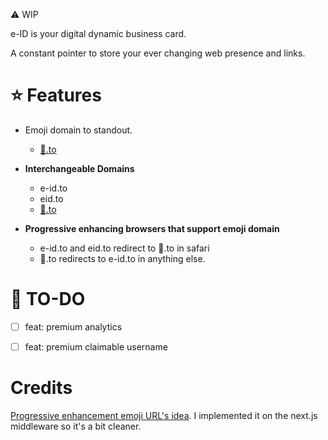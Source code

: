 ⚠️ WIP

e-ID is your digital dynamic business card.

A constant pointer to store your ever changing web presence and links.

# ⭐ Features
- Emoji domain to standout.
  - [👤️️.to](xn--mq8h.to)
- **Interchangeable Domains**
  - e-id.to
  - eid.to
  - [👤️️.to](xn--mq8h.to)

- **Progressive enhancing browsers that support emoji domain** 
  - e-id.to and eid.to redirect to 👤️️️️.to in safari
  - 👤.to redirects to e-id.to in anything else.


# 📝 TO-DO






- [ ] feat: premium analytics
- [ ] feat: premium claimable username




# Credits
[Progressive enhancement emoji URL's idea](https://github.com/jonroig/emojiurlifier). I implemented it on the next.js middleware so it's a bit cleaner.